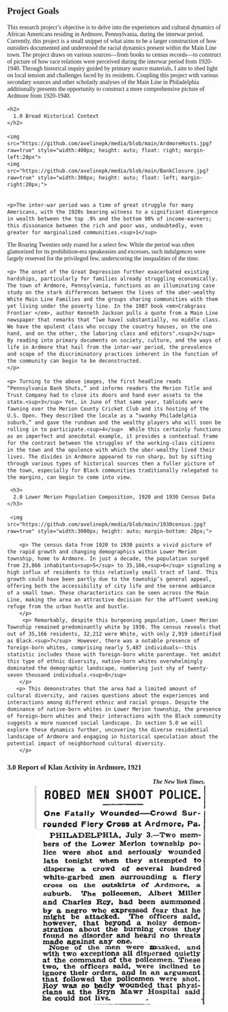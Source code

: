


<ve-header style="font-family: serif" background="darkgreen" label="An Interwar Picture of African American Communities in Ardmore"></ve-header>


<section class="section1" style="font-family: serif">
  <h1>
   Project Goals
  </h1>
  <p>	This research project’s objective is to delve into the experiences and cultural dynamics of African Americans residing in Ardmore, Pennsylvania, during the interwar period. Currently, this project is a small snippet of what aims to be a larger construction of how outsiders documented and understood the racial dynamics present within the Main Line town. The project draws on various sources—from books to census records—to construct of picture of how race relations were perceived during the interwar period from 1920-1940. Through historical inquiry guided by primary source materials, I aim to shed light on local tension and challenges faced by its residents. Coupling this project with various secondary sources and other scholarly analyses of the Main Line in Philadelphia additionally presents the opportunity to construct a more comprehensive picture of Ardmore from 1920-1940. </p>
<section class="section2">
  
    <h2>
      1.0 Broad Historical Context
    </h2>
    
    <img src="https://github.com/avelinepk/media/blob/main/ArdmoreHosts.jpg?raw=true" style="width:400px; height: auto; float: right; margin-left:20px">
    <img src="https://github.com/avelinepk/media/blob/main/BankClosure.jpg?raw=true" style="width:300px; height: auto; float: left; margin-right:20px;">

    
    <p>The inter-war period was a time of great struggle for many Americans, with the 1920s bearing witness to a significant divergence in wealth between the top .9% and the bottom 90% of income-earners; this dissonance between the rich and poor was, undoubtedly, even greater for marginalized communities.<sup>1</sup>
 The Roaring Twenties only roared for a select few. While the period was often glamorized for its prohibition-era speakeasies and excesses, such indulgences were largely reserved for the privileged few, underscoring the inequalities of the time. 
   </p>
    
    <p> The onset of the Great Depression further exacerbated existing hardships, particularly for families already struggling economically. The town of Ardmore, Pennsylvania, functions as an illuminating case study on the stark differences between the lives of the uber-wealthy White Main Line Families and the groups sharing communities with them yet living under the poverty line. In the 1987 book <em>Crabgrass Frontier </em>, author Kenneth Jackson pulls a quote from a Main Line newspaper that remarks that “[we have] substantially, no middle class. We have the opulent class who occupy the country houses, on the one hand, and on the other, the laboring class and editors".<sup>2</sup> By reading into primary documents on society, culture, and the ways of life in Ardmore that hail from the inter-war period, the prevalence and scope of the discriminatory practices inherent in the function of the community can begin to be deconstructed. 
    </p>
    
    <p> Turning to the above images, the first headline reads “Pennsylvania Bank Shuts,” and informs readers the Merion Title and Trust Company had to close its doors and hand over assets to the state.<sup>3</sup> Yet, in June of that same year, tabloids were fawning over the Merion County Cricket Club and its hosting of the U.S. Open. They described the locale as a “swanky Philadelphia suburb,” and gave the rundown and the wealthy players who will soon be rolling in to participate.<sup>4</sup>  While this certainly functions as an imperfect and anecdotal example, it provides a contextual frame for the contrast between the struggles of the working-class citizens in the town and the opulence with which the uber-wealthy lived their lives. The divides in Ardmore appeared to run sharp, but by sifting through various types of historical sources then a fuller picture of the town, especially for Black communities traditionally relegated to the margins, can begin to come into view. 
   </p>
    
     <h3>
      2.0 Lower Merion Population Composition, 1920 and 1930 Census Data
    </h3>

     <img src="https://github.com/avelinepk/media/blob/main/1930census.jpg?raw=true" style="width:3000px; height: auto; margin-bottom: 20px;">
    
        <p> The census data from 1920 to 1930 paints a vivid picture of the rapid growth and changing demographics within Lower Merion township, home to Ardmore. In just a decade, the population surged from 23,866 inhabitants<sup>5</sup> to 35,166,<sup>6</sup> signaling a high influx of residents to this relatively small tract of land. This growth could have been partly due to the township’s general appeal, offering both the accessibility of city life and the serene ambiance of a small town. These characteristics can be seen across the Main Line, making the area an attractive decision for the affluent seeking refuge from the urban hustle and bustle. 
        </p>
         <p> Remarkably, despite this burgeoning population, Lower Merion Township remained predominantly white by 1930. The census reveals that out of 35,166 residents, 32,212 were White, with only 2,919 identified as Black.<sup>7</sup>  However, there was a notable presence of foreign-born whites, comprising nearly 5,487 individuals–-this statistic includes those with foreign-born white parentage. Yet amidst this type of ethnic diversity, native-born whites overwhelmingly dominated the demographic landscape, numbering just shy of twenty-seven thousand individuals.<sup>8</sup>  
        </p>
       <p> This demonstrates that the area had a limited amount of cultural diversity, and raises questions about the experiences and interactions among different ethnic and racial groups. Despite the dominance of native-born whites in Lower Merion township, the presence of foreign-born whites and their interactions with the Black community suggests a more nuanced social landscape. In section 5.0 we will explore these dynamics further, uncovering the diverse residential landscape of Ardmore and engaging in historical speculation about the potential impact of neighborhood cultural diversity. 
        </p>
        
    
</section>
 <section class="section2">
     <h3> 3.0  Report of Klan Activity in Ardmore, 1921  </h3>
    <figure>
    <figcaption style="clear: both; text-align: right;"> <b> <em> The New York Times. </em></b> </figcaption>
    <img src="https://github.com/avelinepk/media/blob/main/klanmeetingardmore.jpg?raw=true" style="width: 400px; height: auto; float: right; margin-bottom: 20px; margin-left: 20px;">   
     <figure> 
         
    <p>The incident described in the 1921 New York Times article provides a snapshot into the complex and tense racial dynamics of Ardmore during the inter-war era. The presence of a covert meeting of men in white coats, strongly implied to be members of the Ku Klux Klan,<sup>9</sup> highlights the brazenness with which such hate groups operate, even in supposedly 'progressive' northern cities.  The fact that a Black man felt compelled to call the police to intervene—potentially putting himself at risk of retaliation–indicates the seriousness of this situation and the legitimate fears of the African American community that they could become a victim of racial violence in Ardmore. </p> 
    <p>The fatal shooting of the officer during the altercation underscores the potential for volatility during such interactions and additionally helps contextualize the community fear surrounding such groups. This incident serves as a poignant reminder of the pervasive racism and racial violence that threatened many Black communities during the mid-20th century, especially in the wake of diminishing public knowledge on the state of racism in the North following Reconstruction. </p>
    

    <h3>
     4.0 Ardmore Residency Map, 1920
    </h3>
    <p> Recently, students at Villanova University engaged in a geographic mapping and analysis project of Ardmore in the year 1920. You can access the wonderfully constructed project here: <a href="https://exhibits.library.villanova.edu/ardmore/general">Villa Nova Digital Exhibition.</a> They produced incredibly useful maps of the town of Ardmore, broken down by demographic group. By utilizing these maps in tandem with other sources, insight can be gained into the status of discrimination against marginalized communities within the town. The mapping of racial and ethnic groups is transposed onto an original map of the town in 1920. 
    </p>
      <figure> 
           <figcaption style="clear: both; text-align: left;"> <b>  Ardmore, 1920. </b> </figcaption>
     <img src="https://github.com/avelinepk/media/blob/main/Ardmore._Black_Italian_and_Irish_Combined.jpeg?raw=true" style="width: auto; height: auto; float: left; margin-bottom: 20px; margin-right: 20px;">
         </figure>
       <p> Directly referencing the image, the key given by Villanova states that: black circles represent African American residents, white circles represent Italian immigrants, and striped circles represent Irish immigrants.<sup>[10]</sup> As is apparent, Black residents and ethnic whites appear to be mostly relegated to the southern portion of the town. Unsurprisingly, the Bethel AME Church of Ardmore, established in 1816, sits chiefly in the part of town in which most of Ardmore’s Black residents lived.  
    </p>
       <p> While ethnic whites and Black populations live in close proximity to one another, one cannot help but notice that they are broken up by block or exist as multiple residencies in a row. In the northern part of the town both ethnic-white and Black populations appear to be occasionally scattered, but the densest part of the town appears to be separated by ethnic group through consecutive residences. Despite this separation, the groups must have inevitably interacted with each other. 
    </p>
       <p>The map also begins to make more sense when put in the context of the labor market. Both Black populations and ethnic whites likely worked in unskilled labor, and certain individuals ventured out to start their businesses. In the paper “Aspects of Italian Immigration in Philadelphia,” Joan Dickenson notes the Talone family tailor shop as one example of Italian immigrants translating their position as a craftsperson for the wealthy families in the town to a stand-alone business.<sup>11</sup> I cannot say for certain whether the same opportunity arose for the Black populations within the neighborhood, but it seems unlikely given the overt racism present throughout the Main Line at the time.     </p>
    
  <h3> 5.0 “The Philadelphia Main Line Negro: A Social, Economic, and Education Survey” 
    </h3>
    <p> In 1938, a man named Marvin Porch published a book documenting the state of Black life on the Main Line.  <span style="font-style: italic;"> The Philadelphia Main Line Negro: A Social, Economic, and Education Survey </span>  promises its readers a comprehensive understanding of Black life, broken down through statistics and comparisons amongst the White populations in the area. The Philadelphia Main Line Negro is, in many ways, a product of its time. The comparative analyses given throughout the text offer little to no context on the racism that its surveyors inevitably faced and ultimately fall victim to common racist tropes present throughout America during the interwar period. Recognizing the shortcomings of such a text and attempting to understand it within the context of its production can provide a fruitful jumping-off point for understanding the state of race relations on the Main Line during the inter-war period. </p>
    <p> Being that the book was not widely circulated, it does not appear to be subject to the same scrutiny that a popular peer-reviewed academic article may have been. Thus, other venues of inquiry should be used to validate the legitimacy of the source and evaluate the potential for truth behind the data that is reported within the text. Looking into 1940 census information on the author, Marvin Porch EdD., reveals that he was a city superintendent for public schools in Gloucester, New Jersey.<sup>12</sup> Such a fact is significant because his background in education likely meant he was familiar with traditional research processes and we can thus, to reconstruct this work charitably, cautiously believe that it lends itself to slightly more reliable data collection. It also tells us, however, that he was a White man in a position of public power, which could demonstrate the underlying purpose of this book—the subjugation of the Black population at a time when segregation within public schools in New Jersey was still completely permissible. Utilizing information about the life and occupation of the author can ultimately function to keep this work within the context of its time. It reminds contempoary readers to take care when evaluating the information contained within the study, even when it is presented in a seemingly reliable format such as a book. </p>
    <p>Diving into the contents of the work reveals, both directly and indirectly, the status of the Black population on the Main Line during the later part of the inter-war period. Porch used data given to him by the Haverford Township School District, and cross-comparing that with data from the 1930 census for both Lower Merion Township and Haverford Township can convey information about the status of Black education on the Main Line. </p> 
   <figure>
    <figcaption style="clear: both; text-align: left;"> <b> Selection from <em> The Philadelphia Negro </em> </b> </figcaption>
    <img src="https://github.com/avelinepk/media/blob/main/Bookenrollment.jpg?raw=true" style="width: 500px; height: auto; float: left; margin-bottom: 20px; margin-right: 20px;">   
  </figure>
 <p> Utilizing multiple sources, the information within the work can be used to outline the contours of what it may have looked like for residents of Ardmore at the same time. For example, Porch reveals Lower Merion Public High School had the second-highest enrollment of Black students by the percentage of all other public schools on the Main Line.<sup>13</sup> We can also note that Porch mentions the declining rate of attendance of students past elementary school, something to be expected from the working-class population within the town. </p> 
<p> Comparing these statistics to the literacy rates given in Lower Merion and Haverford Townships in the 1930 Census proves useful in giving context to and fleshing out the nature of public schooling for Black students. As of 1930, 50 of the 324 persons reported illiterate in Lower Merion above the age of 10 were found to be Black, whereas, in Haverford Township, only 5 of 207 reported to be illiterate were Black.<sup>14</sup> Contextualizing these statistics is helpful, because Lower Merion had a much higher Black population than Haverford, and ultimately only had a 1% higher instance of illiteracy amongst Black populations compared to the neighboring township.<sup>15</sup> Coupled with Porch’s reporting that Ardmore public schools had 216 Black pupils out of 548 total students gives greater context on the ability of residents to access basic and elementary-level education.<sup>16</sup> Additionally, it reveals that the majority of Ardmore’s Black children likely attended school for at least a few years, having the opportunity to become literate during that time frame. </p> 
    

    
  <h3> 6.0 Ardmore Resident Convicted of Murder: Sentenced to the Death Penalty
    </h3>
    <figure>
    <figcaption style="clear: both; text-align: left;"> <b> <em> The New York Times. </em> </b> </figcaption>
    <img src="https://github.com/avelinepk/media/blob/main/Haverford_Murder.jpg?raw=true" style="width: 400px; height: auto; float: left; margin-bottom: 20px; margin-right: 20px;">   
     <figure> 
         
    <p> While the crime itself was committed and tried in Haverford, the case of Ardmore’s Roy Crittenton’s conviction and death sentencing, reported by the <em>New York Times </em><sup>17</sup> sheds light on the pervasive racial bias within the Main Line (and American) legal system during the inter-war period, even in cases in which the defendant was certainly guilty. Crittenton, a Black man, was swiftly convicted of first-degree murder and sentenced to death for the murder of a fellow Haverford College employee Mary L. Ginder, a White woman. </p>
    <p>While the crime itself is unfortunately straightforward—Crittenton turned himself into the police and confessed to the murder—the subsequent process of appeal to the PA Supreme Court reveals troubling aspects of his trial, including overtly racist comments made by jurors. Despite Crittenton’s obvious culpability in the crime, readers should remain reminded that racial bias did not only affect the ultimate verdict issued on crimes but also the punishment that was ultimately administered. The discrimination present in the courtroom eroded the fundamental integrity and fairness meant to be inherent to the United States legal process, even if the guilt was exhibited. </p>
	<p>Critton’s subsequent appeal to the Supreme Court on the grounds of racial discrimination reveals more troubling aspects of his trial. The Court’s opinion unanimously upheld the punishment, decreeing that “ It is within the discretion of the trial judge, of his motion, to order the withdrawal of a juror on the ground that the remarks of counsel were improper and materially detrimental to the fair trial of the case.”<sup>18</sup> While such a principle may appear fair on the surface, it leaves room for pervasive racial bias amongst jurors so long as the presiding judge permits the language. Seeing the judgment in this light can shed light on the profound injustices experienced by African Americans seeking equal treatment under the law on the Main Line. </p>
         
         <h3> Conclusion </h3> 
         <p>By exploring a diverse array of sources we can begin to piece together the various forms of discrimination present within Ardmore. There are tangible factors, such as access to economic or educational benefits, that African American families did not receive. But there are also intangible features of discrimination, such as the bias present within the legal system or the denial of Klan activity within the town. Either way, further research is needed to narrow the scope of study and to be able to work towards a more comprehensive understanding of the community during the inter-war period. </p>
                
         
         <div>
             <p> <b> Works Cited </b> </p>
<section style="font-size:15px">
         
  <p> [1] Saez, Emmanuel, and Gabriel Zucman. "Wealth inequality in the United States since 1913: Evidence from capitalized income tax data." (The Quarterly Journal of Economics 131, no. 2, 2016), 564.</p>
          
  <p> [2] Jackson, Kenneth T. Crabgrass Frontier: The Suburbanization of the United States. (New York: Oxford University Press, 1985), 100. </p>
         
 <p> [3] The New York Times. “Pennsylvania Bank Shuts; Merion Title and Trust Company of Ardmore in State’s Hands Today.” Accessed March 5, 2024. <a href="https://timesmachine.nytimes.com/timesmachine/1931/10/28/issue.html">https://timesmachine.nytimes.com/timesmachine/1931/10/28/issue.html.</a></p>
                 
             <p> [4]The New York Times. “Golf Stars Ready for the U.S. Open; 150 Players Will Tee Off on Thursday in Quest of the Sport’s Premier Prize.” Accessed March 5, 2024.  <a href="https://timesmachine.nytimes.com/timesmachine/1934/06/03/95046068.html?pageNumber=115 ">https://timesmachine.nytimes.com/timesmachine/1934/06/03/95046068.html?pageNumber=115</a></p>       
             
             <p> [5]  United States Census Bureau. Population of County by Minor Civil Divisions, 1920. Prepared by Ipums U.S.A., accessed March 5, <a href="https://usa.ipums.org/usa/resources/voliii/pubdocs/1920/Bulletins/41084506no553ch5.pdf">https://usa.ipums.org/usa/resources/voliii/pubdocs/1920/Bulletins/41084506no553ch5.pdf </a></p>
           
             <p> [6] United States Census Bureau. Population by Age, Color, Nativity, and Sex for Urban Places of 10,00 or More. Acces March 5, <a href="https://www.census.gov/library/publications/1932/dec/1930a-vol-03-population.html">https://www.census.gov/library/publications/1932/dec/1930a-vol-03-population.html</a> </p>
             
             
             <p> [7]  United States Census Bureau. Population by Sex, Color, Age, Etc., by Minor Civil Divisions. Acces March 5, <a href="https://www.census.gov/library/publications/1932/dec/1930a-vol-03-population.html">https://www.census.gov/library/publications/1932/dec/1930a-vol-03-population.html</a></p>
             <p>[8] Ibid.</p>
                   
             <p>[9] The New York Times. “Robed Men Shoot Police.; One Fatally Wounded -- Crowd Surrounded Fiery Cross at Ardmore, Pa.” Accessed March 5, 2024.  <a href="https://timesmachine.nytimes.com/timesmachine/1924/07/04/104700641.html?pageNumber=6">https://timesmachine.nytimes.com/timesmachine/1924/07/04/104700641.html?pageNumber=6.</a></p>
                   
             
             <p>[10] “Ardmore Project : General.” Accessed March 5, 2024. <a href="https://exhibits.library.villanova.edu/ardmore/general"> https://exhibits.library.villanova.edu/ardmore/general. </a> </p>
                      
             <p>[11]  Dickinson, Joan Younger. "Aspects of Italian immigration to Philadelphia." The Pennsylvania Magazine of History and Biography 90, no. 4 (1966): 463.</p>
                      <p>[12]United States Census Bureau. Population Schedule 1940. Prepared by Ancestry.com accessed March 5, <a href="https://www.ancestrylibrary.com/discoveryui-content/view/132835271:2442">https://www.ancestrylibrary.com/discoveryui-content/view/132835271:2442</a></p>
                     
             <p>[13]  Porch, Marvin E.. The Philadelphia Main Line Negro--: A Social, Economic and Education Survey. (United States: Temple University, 1938), 89.</p>
                      
             <p>[14] United States Census Bureau. Composition of the Population, For Urban Places 10,000 or More. Accesed March 5,  <a href="https://www.census.gov/library/publications/1932/dec/1930a-vol-03-population.html">https://www.census.gov/library/publications/1932/dec/1930a-vol-03-population.html</a></p>
                    
             <p>[15] Ibid. </p>
                   
             <p>[16] Porch, Marvin E.. The Philadelphia Main Line Negro--: A Social, Economic and Education Survey. (United States: Temple University, 1938), 87.</p>
            
             <p>[17] The New York Times. “Convicted of Murder; Dismissed Employe Found Guilty in Haverford College Killing.” Accessed March 5, 2024. <a href+ "https://timesmachine.nytimes.com/timesmachine/1936/03/27/87926508.html?pageNumber=14"> https://timesmachine.nytimes.com/timesmachine/1936/03/27/87926508.html?pageNumber=14. </a>  </p>
           
             <p>[18] “Commonwealth v. Crittenton, 326 Pa. 25.” Accessed March 5, 2024. <a href="https://casetext.com/case/commonwealth-v-crittenton"> https://casetext.com/case/commonwealth-v-crittenton. </a> </p>
         </section>

</div>
    
    
  
    

</section>
</section>

<ve-footer>
  <ul>
    <li>
       <a href="https://juncture-digital.org">Powered by:
        <img alt src="https://juncture-digital.github.io/juncture/static/images/juncture-logo.png"></a> 
    </li>
  </ul>
</ve-footer>